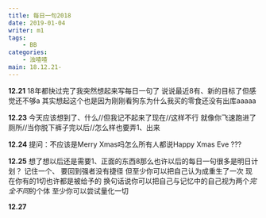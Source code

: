 ```yaml
---
title: 每日一句2018
date: 2019-01-04
writer: m1
tags:
    - BB
categories:
    - 浊喳喳
main: 18.12.21-
---
```


**12.21**
18年都快过完了我突然想起来写每日一句了 说说最近8有、新的目标了但感觉还不够a 其实想起这个也是因为刚刚看狗东为什么我买的零食还没有出库aaaaa

**12.23**
今天应该想到了、什么//但我记不起来了现在//这样不行
就像你飞速跑进了厕所//当你脱下裤子完以后//怎么样也要弄1、出来

**12.24**
提问：不应该是Merry Xmas吗怎么所有人都说Happy Xmas Eve ???

**12.25**
想了想以后还是需要1、正面的东西8那么也许以后的每日一句很多是明日计划？
记住一个、 要回到强者没有捷径 但至少你可以把自己认为成重生了一次 现在你有的1切也许都是被给予的 换句话说你可以把自己与记忆中的自己视为两个*完全不同*的个体 至少你可以尝试量化一切

**12.27**
